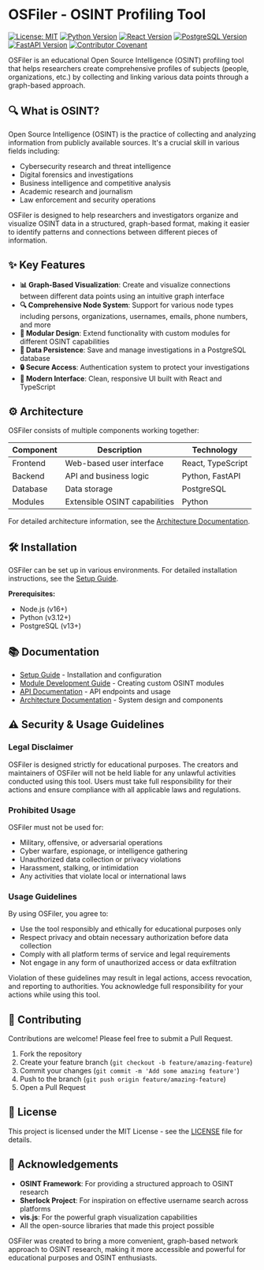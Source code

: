 # OSFiler - OSINT Profiling Tool

[![License: MIT](https://img.shields.io/badge/License-MIT-yellow.svg)](LICENSE)
[![Python Version](https://img.shields.io/badge/python-3.12+-blue.svg)](https://www.python.org/downloads/)
[![React Version](https://img.shields.io/badge/react-18.0+-61DAFB.svg)](https://reactjs.org/)
[![PostgreSQL Version](https://img.shields.io/badge/postgresql-13+-336791.svg)](https://www.postgresql.org/)
[![FastAPI Version](https://img.shields.io/badge/fastapi-0.100+-009688.svg)](https://fastapi.tiangolo.com/)
[![Contributor Covenant](https://img.shields.io/badge/Contributor%20Covenant-v2.1%20adopted-ff69b4.svg)](CODE_OF_CONDUCT.md)

OSFiler is an educational Open Source Intelligence (OSINT) profiling tool that helps researchers create comprehensive profiles of subjects (people, organizations, etc.) by collecting and linking various data points through a graph-based approach.

## 🔍 What is OSINT?

Open Source Intelligence (OSINT) is the practice of collecting and analyzing information from publicly available sources. It's a crucial skill in various fields including:

- Cybersecurity research and threat intelligence
- Digital forensics and investigations
- Business intelligence and competitive analysis
- Academic research and journalism
- Law enforcement and security operations

OSFiler is designed to help researchers and investigators organize and visualize OSINT data in a structured, graph-based format, making it easier to identify patterns and connections between different pieces of information.

## ✨ Key Features

* **📊 Graph-Based Visualization**: Create and visualize connections between different data points using an intuitive graph interface
* **🔍 Comprehensive Node System**: Support for various node types including persons, organizations, usernames, emails, phone numbers, and more
* **🔄 Modular Design**: Extend functionality with custom modules for different OSINT capabilities
* **💾 Data Persistence**: Save and manage investigations in a PostgreSQL database
* **🔒 Secure Access**: Authentication system to protect your investigations
* **📱 Modern Interface**: Clean, responsive UI built with React and TypeScript

## ⚙️ Architecture

OSFiler consists of multiple components working together:

| Component | Description | Technology |
|-----------|-------------|------------|
| Frontend  | Web-based user interface | React, TypeScript |
| Backend   | API and business logic | Python, FastAPI |
| Database  | Data storage | PostgreSQL |
| Modules   | Extensible OSINT capabilities | Python |

For detailed architecture information, see the [Architecture Documentation](docs/architecture.md).

## 🛠️ Installation

OSFiler can be set up in various environments. For detailed installation instructions, see the [Setup Guide](docs/setup.md).

**Prerequisites:**
- Node.js (v16+)
- Python (v3.12+)
- PostgreSQL (v13+)

## 📚 Documentation

* [Setup Guide](docs/setup.md) - Installation and configuration
* [Module Development Guide](docs/modules.md) - Creating custom OSINT modules
* [API Documentation](docs/api.md) - API endpoints and usage
* [Architecture Documentation](docs/architecture.md) - System design and components

## ⚠️ Security & Usage Guidelines

### Legal Disclaimer

OSFiler is designed strictly for educational purposes. The creators and maintainers of OSFiler will not be held liable for any unlawful activities conducted using this tool. Users must take full responsibility for their actions and ensure compliance with all applicable laws and regulations.

### Prohibited Usage

OSFiler must not be used for:
- Military, offensive, or adversarial operations
- Cyber warfare, espionage, or intelligence gathering
- Unauthorized data collection or privacy violations
- Harassment, stalking, or intimidation
- Any activities that violate local or international laws

### Usage Guidelines

By using OSFiler, you agree to:
- Use the tool responsibly and ethically for educational purposes only
- Respect privacy and obtain necessary authorization before data collection
- Comply with all platform terms of service and legal requirements
- Not engage in any form of unauthorized access or data exfiltration

Violation of these guidelines may result in legal actions, access revocation, and reporting to authorities. You acknowledge full responsibility for your actions while using this tool.

## 🤝 Contributing

Contributions are welcome! Please feel free to submit a Pull Request.

1. Fork the repository
2. Create your feature branch (`git checkout -b feature/amazing-feature`)
3. Commit your changes (`git commit -m 'Add some amazing feature'`)
4. Push to the branch (`git push origin feature/amazing-feature`)
5. Open a Pull Request

## 📄 License

This project is licensed under the MIT License - see the [LICENSE](LICENSE) file for details.

## 🙏 Acknowledgements

- **OSINT Framework**: For providing a structured approach to OSINT research
- **Sherlock Project**: For inspiration on effective username search across platforms
- **vis.js**: For the powerful graph visualization capabilities
- All the open-source libraries that made this project possible

OSFiler was created to bring a more convenient, graph-based network approach to OSINT research, making it more accessible and powerful for educational purposes and OSINT enthusiasts.